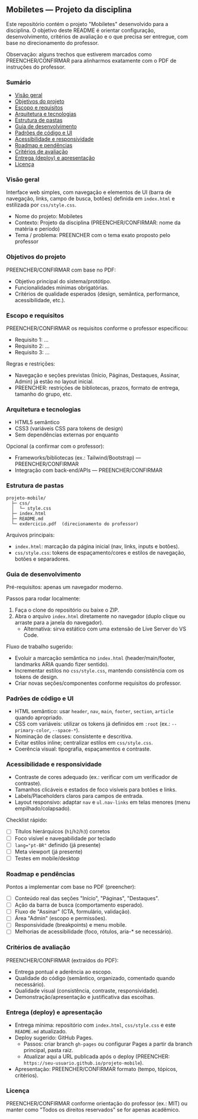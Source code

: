 ## Mobiletes — Projeto da disciplina

Este repositório contém o projeto "Mobiletes" desenvolvido para a disciplina. O objetivo deste README é orientar configuração, desenvolvimento, critérios de avaliação e o que precisa ser entregue, com base no direcionamento do professor.

Observação: alguns trechos que estiverem marcados como PREENCHER/CONFIRMAR para alinharmos exatamente com o PDF de instruções do professor.

### Sumário
- [Visão geral](#visão-geral)
- [Objetivos do projeto](#objetivos-do-projeto)
- [Escopo e requisitos](#escopo-e-requisitos)
- [Arquitetura e tecnologias](#arquitetura-e-tecnologias)
- [Estrutura de pastas](#estrutura-de-pastas)
- [Guia de desenvolvimento](#guia-de-desenvolvimento)
- [Padrões de código e UI](#padrões-de-código-e-ui)
- [Acessibilidade e responsividade](#acessibilidade-e-responsividade)
- [Roadmap e pendências](#roadmap-e-pendências)
- [Critérios de avaliação](#critérios-de-avaliação)
- [Entrega (deploy) e apresentação](#entrega-deploy-e-apresentação)
- [Licença](#licença)

### Visão geral
Interface web simples, com navegação e elementos de UI (barra de navegação, links, campo de busca, botões) definida em `index.html` e estilizada por `css/style.css`.

- Nome do projeto: Mobiletes
- Contexto: Projeto da disciplina (PREENCHER/CONFIRMAR: nome da matéria e período)
- Tema / problema: PREENCHER com o tema exato proposto pelo professor

### Objetivos do projeto
PREENCHER/CONFIRMAR com base no PDF:
- Objetivo principal do sistema/protótipo.
- Funcionalidades mínimas obrigatórias.
- Critérios de qualidade esperados (design, semântica, performance, acessibilidade, etc.).

### Escopo e requisitos
PREENCHER/CONFIRMAR os requisitos conforme o professor especificou:
- Requisito 1: ...
- Requisito 2: ...
- Requisito 3: ...

Regras e restrições:
- Navegação e seções previstas (Início, Páginas, Destaques, Assinar, Admin) já estão no layout inicial.
- PREENCHER: restrições de bibliotecas, prazos, formato de entrega, tamanho do grupo, etc.

### Arquitetura e tecnologias
- HTML5 semântico
- CSS3 (variáveis CSS para tokens de design)
- Sem dependências externas por enquanto

Opcional (a confirmar com o professor):
- Frameworks/bibliotecas (ex.: Tailwind/Bootstrap) — PREENCHER/CONFIRMAR
- Integração com back-end/APIs — PREENCHER/CONFIRMAR

### Estrutura de pastas
```
projeto-mobile/
  ├─ css/
  │  └─ style.css
  ├─ index.html
  ├─ README.md
  └─ exdercicio.pdf  (direcionamento do professor)
```

Arquivos principais:
- `index.html`: marcação da página inicial (nav, links, inputs e botões).
- `css/style.css`: tokens de espaçamento/cores e estilos de navegação, botões e separadores.

### Guia de desenvolvimento
Pré-requisitos: apenas um navegador moderno.

Passos para rodar localmente:
1. Faça o clone do repositório ou baixe o ZIP.
2. Abra o arquivo `index.html` diretamente no navegador (duplo clique ou arraste para a janela do navegador).
   - Alternativa: sirva estático com uma extensão de Live Server do VS Code.

Fluxo de trabalho sugerido:
- Evoluir a marcação semântica no `index.html` (header/main/footer, landmarks ARIA quando fizer sentido).
- Incrementar estilos no `css/style.css`, mantendo consistência com os tokens de design.
- Criar novas seções/componentes conforme requisitos do professor.

### Padrões de código e UI
- HTML semântico: usar `header`, `nav`, `main`, `footer`, `section`, `article` quando apropriado.
- CSS com variáveis: utilizar os tokens já definidos em `:root` (ex.: `--primary-color`, `--space-*`).
- Nominação de classes: consistente e descritiva.
- Evitar estilos inline; centralizar estilos em `css/style.css`.
- Coerência visual: tipografia, espaçamentos e contraste.

### Acessibilidade e responsividade
- Contraste de cores adequado (ex.: verificar com um verificador de contraste).
- Tamanhos clicáveis e estados de foco visíveis para botões e links.
- Labels/Placeholders claros para campos de entrada.
- Layout responsivo: adaptar `nav` e `ul.nav-links` em telas menores (menu empilhado/colapsado).

Checklist rápido:
- [ ] Títulos hierárquicos (`h1`/`h2`/`h3`) corretos
- [ ] Foco visível e navegabilidade por teclado
- [ ] `lang="pt-BR"` definido (já presente)
- [ ] Meta viewport (já presente)
- [ ] Testes em mobile/desktop

### Roadmap e pendências
Pontos a implementar com base no PDF (preencher):
- [ ] Conteúdo real das seções "Início", "Páginas", "Destaques".
- [ ] Ação da barra de busca (comportamento esperado).
- [ ] Fluxo de "Assinar" (CTA, formulário, validação).
- [ ] Área "Admin" (escopo e permissões).
- [ ] Responsividade (breakpoints) e menu mobile.
- [ ] Melhorias de acessibilidade (foco, rótulos, aria-* se necessário).

### Critérios de avaliação
PREENCHER/CONFIRMAR (extraídos do PDF):
- Entrega pontual e aderência ao escopo.
- Qualidade do código (semântico, organizado, comentado quando necessário).
- Qualidade visual (consistência, contraste, responsividade).
- Demonstração/apresentação e justificativa das escolhas.

### Entrega (deploy) e apresentação
- Entrega mínima: repositório com `index.html`, `css/style.css` e este `README.md` atualizado.
- Deploy sugerido: GitHub Pages.
  - Passos: criar branch `gh-pages` ou configurar Pages a partir da branch principal, pasta raiz.
  - Atualizar aqui a URL publicada após o deploy (PREENCHER: `https://seu-usuario.github.io/projeto-mobile`).
- Apresentação: PREENCHER/CONFIRMAR formato (tempo, tópicos, critérios).

### Licença
PREENCHER/CONFIRMAR conforme orientação do professor (ex.: MIT) ou manter como "Todos os direitos reservados" se for apenas acadêmico.

